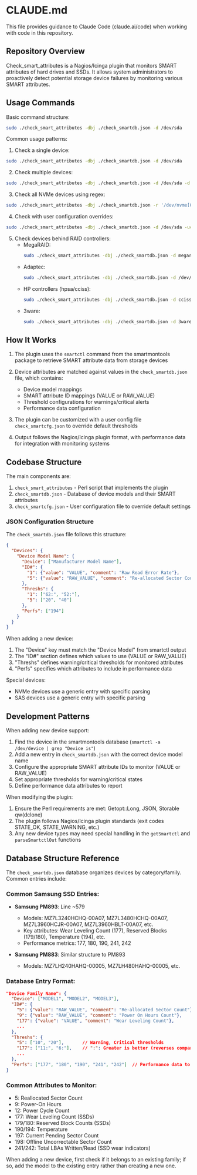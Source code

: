 # CLAUDE.md

This file provides guidance to Claude Code (claude.ai/code) when working with code in this repository.

## Repository Overview

Check_smart_attributes is a Nagios/Icinga plugin that monitors SMART attributes of hard drives and SSDs. It allows system administrators to proactively detect potential storage device failures by monitoring various SMART attributes.

## Usage Commands

Basic command structure:
```bash
sudo ./check_smart_attributes -dbj ./check_smartdb.json -d /dev/sda
```

Common usage patterns:

1. Check a single device:
```bash
sudo ./check_smart_attributes -dbj ./check_smartdb.json -d /dev/sda
```

2. Check multiple devices:
```bash
sudo ./check_smart_attributes -dbj ./check_smartdb.json -d /dev/sda -d /dev/sdb
```

3. Check all NVMe devices using regex:
```bash
sudo ./check_smart_attributes -dbj ./check_smartdb.json -r '/dev/nvme[0-9]+'
```

4. Check with user configuration overrides:
```bash
sudo ./check_smart_attributes -dbj ./check_smartdb.json -d /dev/sda -ucfgj ./check_smartcfg.json
```

5. Check devices behind RAID controllers:
   - MegaRAID: 
     ```bash
     sudo ./check_smart_attributes -dbj ./check_smartdb.json -d megaraid4,/dev/sda
     ```
   - Adaptec:
     ```bash
     sudo ./check_smart_attributes -dbj ./check_smartdb.json -d /dev/sg2 -O sat
     ```
   - HP controllers (hpsa/cciss):
     ```bash
     sudo ./check_smart_attributes -dbj ./check_smartdb.json -d cciss,1_/dev/sg2
     ```
   - 3ware:
     ```bash
     sudo ./check_smart_attributes -dbj ./check_smartdb.json -d 3ware,8,/dev/twa0
     ```

## How It Works

1. The plugin uses the `smartctl` command from the smartmontools package to retrieve SMART attribute data from storage devices
2. Device attributes are matched against values in the `check_smartdb.json` file, which contains:
   - Device model mappings
   - SMART attribute ID mappings (VALUE or RAW_VALUE)
   - Threshold configurations for warnings/critical alerts
   - Performance data configuration

3. The plugin can be customized with a user config file `check_smartcfg.json` to override default thresholds

4. Output follows the Nagios/Icinga plugin format, with performance data for integration with monitoring systems

## Codebase Structure

The main components are:

1. `check_smart_attributes` - Perl script that implements the plugin
2. `check_smartdb.json` - Database of device models and their SMART attributes
3. `check_smartcfg.json` - User configuration file to override default settings

### JSON Configuration Structure

The `check_smartdb.json` file follows this structure:
```json
{
  "Devices": {
    "Device Model Name": {
      "Device": ["Manufacturer Model Name"],
      "ID#": {
        "1": {"value": "VALUE", "comment": "Raw Read Error Rate"},
        "5": {"value": "RAW_VALUE", "comment": "Re-allocated Sector Count"}
      },
      "Threshs": {
        "1": ["62:", "52:"],
        "5": ["20", "40"]
      },
      "Perfs": ["194"]
    }
  }
}
```

When adding a new device:
1. The "Device" key must match the "Device Model" from smartctl output
2. The "ID#" section defines which values to use (VALUE or RAW_VALUE)
3. "Threshs" defines warning/critical thresholds for monitored attributes
4. "Perfs" specifies which attributes to include in performance data

Special devices:
- NVMe devices use a generic entry with specific parsing
- SAS devices use a generic entry with specific parsing

## Development Patterns

When adding new device support:
1. Find the device in the smartmontools database (`smartctl -a /dev/device | grep "Device is"`)
2. Add a new entry in `check_smartdb.json` with the correct device model name
3. Configure the appropriate SMART attribute IDs to monitor (VALUE or RAW_VALUE)
4. Set appropriate thresholds for warning/critical states
5. Define performance data attributes to report

When modifying the plugin:
1. Ensure the Perl requirements are met: Getopt::Long, JSON, Storable qw(dclone)
2. The plugin follows Nagios/Icinga plugin standards (exit codes STATE_OK, STATE_WARNING, etc.)
3. Any new device types may need special handling in the `getSmartctl` and `parseSmartctlOut` functions

## Database Structure Reference

The `check_smartdb.json` database organizes devices by category/family. Common entries include:

### Common Samsung SSD Entries:

- **Samsung PM893**: Line ~579
  - Models: MZ7L3240HCHQ-00A07, MZ7L3480HCHQ-00A07, MZ7L3960HCJR-00A07, MZ7L3960HBLT-00A07, etc.
  - Key attributes: Wear Leveling Count (177), Reserved Blocks (179/180), Temperature (194), etc.
  - Performance metrics: 177, 180, 190, 241, 242

- **Samsung PM883**: Similar structure to PM893
  - Models: MZ7LH240HAHQ-00005, MZ7LH480HAHQ-00005, etc.

### Database Entry Format:

```json
"Device Family Name": {
  "Device": ["MODEL1", "MODEL2", "MODEL3"],
  "ID#": {
    "5": {"value": "RAW_VALUE", "comment": "Re-allocated Sector Count"},
    "9": {"value": "RAW_VALUE", "comment": "Power On Hours Count"},
    "177": {"value": "VALUE", "comment": "Wear Leveling Count"},
    ...
  },
  "Threshs": {
    "5": ["10", "20"],       // Warning, Critical thresholds
    "177": ["11:", "6:"],    // ":": Greater is better (reverses comparison)
    ...
  },
  "Perfs": ["177", "180", "190", "241", "242"]  // Performance data to report
}
```

### Common Attributes to Monitor:

- 5: Reallocated Sector Count
- 9: Power-On Hours
- 12: Power Cycle Count
- 177: Wear Leveling Count (SSDs)
- 179/180: Reserved Block Counts (SSDs)
- 190/194: Temperature
- 197: Current Pending Sector Count
- 198: Offline Uncorrectable Sector Count
- 241/242: Total LBAs Written/Read (SSD wear indicators)

When adding a new device, first check if it belongs to an existing family; if so, add the model to the existing entry rather than creating a new one.